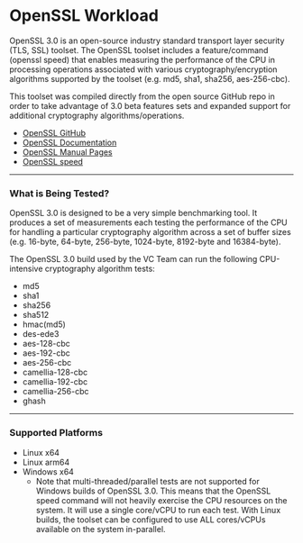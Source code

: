 ﻿---
id: openssl
sidebar_position: 1
---

# OpenSSL Workload
OpenSSL 3.0 is an open-source industry standard transport layer security (TLS, SSL) toolset. The OpenSSL toolset includes a feature/command (openssl speed) that enables measuring
the performance of the CPU in processing operations associated with various cryptography/encryption algorithms supported by the toolset (e.g. md5, sha1, sha256, aes-256-cbc).

This toolset was compiled directly from the open source GitHub repo in order to take advantage of 3.0 beta features sets and expanded support for additional
cryptography algorithms/operations.

* [OpenSSL GitHub](https://github.com/openssl/openssl)
* [OpenSSL Documentation](https://www.openssl.org/)
* [OpenSSL Manual Pages](https://www.openssl.org/docs/manmaster/)
* [OpenSSL speed](https://www.openssl.org/docs/manmaster/man1/openssl-speed.html)

-----------------------------------------------------------------------

### What is Being Tested?
OpenSSL 3.0 is designed to be a very simple benchmarking tool. It produces a set of measurements each testing the performance of the CPU for handling a particular cryptography
algorithm across a set of buffer sizes (e.g. 16-byte, 64-byte, 256-byte, 1024-byte, 8192-byte and 16384-byte).

The OpenSSL 3.0 build used by the VC Team can run the following CPU-intensive cryptography algorithm tests:

* md5
* sha1
* sha256
* sha512
* hmac(md5)
* des-ede3
* aes-128-cbc
* aes-192-cbc
* aes-256-cbc
* camellia-128-cbc
* camellia-192-cbc
* camellia-256-cbc
* ghash

-----------------------------------------------------------------------

### Supported Platforms
* Linux x64
* Linux arm64
* Windows x64
  * Note that multi-threaded/parallel tests are not supported for Windows builds of OpenSSL 3.0. This means that the OpenSSL speed command
    will not heavily exercise the CPU resources on the system. It will use a single core/vCPU to run each test. With Linux builds, the
    toolset can be configured to use ALL cores/vCPUs available on the system in-parallel.
